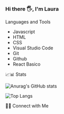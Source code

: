### Hi there 🖐️, I'm Laura







Languages and Tools

- Javascript
- HTML 
- CSS 
- Visual Studio Code 
- Git
- Github 
- React Basico 

📈📊 Stats 

![Anurag's GitHub stats](https://github-readme-stats.vercel.app/api?username=lajuruiz&show_icons=true&theme=cobalt)

![Top Langs](https://github-readme-stats.vercel.app/api/top-langs/?username=lajuruiz&hide=python&layout=compact&show_icons=true&theme=tokyonight)

🤝🏻 Connect with Me

